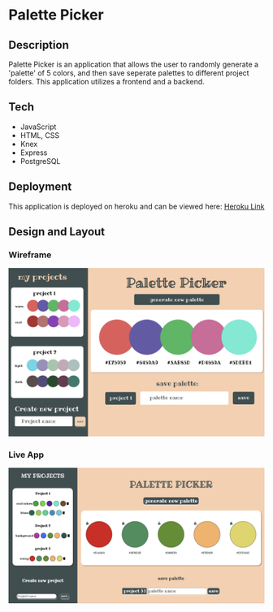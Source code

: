 # Palette Picker

## Description
Palette Picker is an application that allows the user to randomly generate a 'palette' of 5 colors, and then save seperate palettes to different project folders. This application utilizes a frontend and a backend.

## Tech
- JavaScript
- HTML, CSS
- Knex
- Express
- PostgreSQL

## Deployment
This application is deployed on heroku and can be viewed here: [Heroku Link](https://cv-palette-picker.herokuapp.com/)

## Design and Layout

### Wireframe

![Wireframe](public/wireframe.png)

### Live App

![App ](public/app.png)
